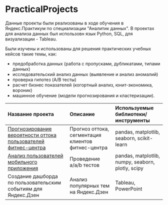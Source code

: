 # PracticalProjects

Данные проекты были реализованы в ходе обучения в Яндекс.Практикум по специализации "Аналитик данных".
В проектах для анализа данных был использовн язык Python, SQL, для визуализации - Tableau.

Были изучены и использованы для решения практических учебных кейсов такие темы, как: 
- предобработка данных (работа с пропусками, дубликатами, типами данных)
- исследовательский анализ данных (выявление и анализ аномалий)
- проверка гипотез (A/B тесты)
- расчет бизнес показателей (когортный анализ, юнит-экономика, вороник)
- машинное обучение (модели прогнозирования и кластеризации).

| Название проекта                                                  | Описание                                            | Используемые библиотеки/инструменты              |
| :-----------------------------------------------------------------| :-------------------------------------------------- | :------------------------------------------------|
| [Прогнозирование вероятности оттока пользователей фитнес-центра](https://github.com/kokorevadaria/PracticalProjects/tree/main/forecasting)    | Прогноз оттока, сегментация клиентов фитнес-центра  | pandas, matplotlib, seaborn, scikit-learn        |
| [Анализ пользователей мобильного приложения](https://github.com/kokorevadaria/PracticalProjects/tree/main/ab_tests)                        | Проведение a/a/b тестов                             | pandas, matplotlib, numpy, seaborn, plotly, scipy| 
| Создание дашборда по пользовательским событиям для Яндекс.Дзен    | Анализ популярных тем на Яндекс.Дзен                | Tableau,  PowerPoint                             |
